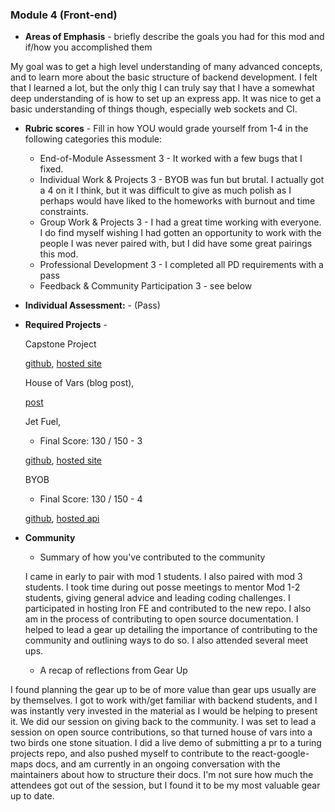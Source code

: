 ### Module 4 (Front-end)

* **Areas of Emphasis** - briefly describe the goals you had for this mod and if/how you accomplished them

My goal was to get a high level understanding of many advanced concepts, and to learn more about the basic structure of backend development.  I felt that I learned a lot, but the only thig I can truly say that I have a somewhat deep understanding of is how to set up an express app.  It was nice to get a basic understanding of things though, especially web sockets and CI.

* **Rubric scores** - Fill in how YOU would grade yourself from 1-4 in the following categories this module:
  * End-of-Module Assessment 3 - It worked with a few bugs that I fixed.
  * Individual Work & Projects 3 - BYOB was fun but brutal.  I actually got a 4 on it I think, but it was difficult to give as much polish as I perhaps would have liked to the homeworks with burnout and time constraints.
  * Group Work & Projects 3 - I had a great time working with everyone.  I do find myself wishing I had gotten an opportunity to work with the people I was never paired with, but I did have some great pairings this mod.
  * Professional Development 3 - I completed all PD requirements with a pass
  * Feedback & Community Participation 3 - see below
* **Individual Assessment:** - (Pass)
* **Required Projects** - 

  Capstone Project 
  
  [github](https://github.com/letakeane/mentr), [hosted site](https://turing-mentr.herokuapp.com/)
  
  House of Vars (blog post), 
  
  [post](https://medium.com/@john.binning17/getting-onboard-with-open-source-c9f8752a49c4) 
  
  Jet Fuel, 
  
  * Final Score: 130 / 150 - 3
  
  [github](https://github.com/JohnBinning/jetFuel), [hosted site](https://steelbirdfood.herokuapp.com/)
  
  BYOB
  
  * Final Score: 130 / 150 - 4
  
  [github](https://github.com/JohnBinning/BYOB), [hosted api](http://byobaseball.herokuapp.com/)
  
* **Community**
  * Summary of how you've contributed to the community
  
  I came in early to pair with mod 1 students.  I also paired with mod 3 students.  I took time during out posse meetings to mentor Mod 1-2 students, giving general advice and leading coding challenges.
  I participated in hosting Iron FE and contributed to the new repo.  I also am in the process of contributing to open source documentation.
  I helped to lead a gear up detailing the importance of contributing to the community and outlining ways to do so.
  I also attended several meet ups.
  
  * A recap of reflections from Gear Up
  
 I found planning the gear up to be of more value than gear ups usually are by themselves.  I got to work with/get familiar with backend students, and I was instantly very invested in the material as I would be helping to present it.  We did our session on giving back to the community.  I was set to lead a session on open source contributions, so that turned house of vars
 into a two birds one stone situation.  I did a live demo of submitting a pr to a turing projects repo, and also pushed myself to contribute to the react-google-maps docs, and am currently in an ongoing conversation with the maintainers about how to structure their docs.  I'm not sure how much the attendees got out of the session, but I found
 it to be my most valuable gear up to date.
